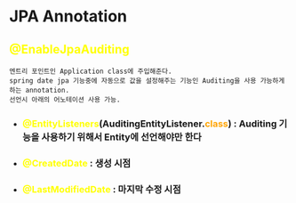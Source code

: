 # JPA Annotation 

## <span style="color:yellow">@EnableJpaAuditing </span>

    엔트리 포인트인 Application class에 주입해준다.
    spring date jpa 기능중에 자동으로 값을 설정해주는 기능인 Auditing을 사용 가능하게 하는 annotation.
    선언시 아래의 어노테이션 사용 가능.

- ### <span style="color:yellow">@EntityListeners</span>(AuditingEntityListener.<span style="color:orange">class</span>) : Auditing 기능을 사용하기 위해서 Entity에 선언해야만 한다

- ### <span style="color:yellow">@CreatedDate</span> : 생성 시점

- ### <span style="color:yellow">@LastModifiedDate</span> : 마지막 수정 시점